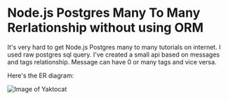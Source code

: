 # Node.js Postgres Many To Many Rerlationship without using ORM

It's very hard to get Node.js Postgres many to many tutorials on internet. I used raw postgres sql query. I've created a small api based on messages and tags relationship. Message can have 0 or many tags and vice versa.

Here's the ER diagram:

![Image of Yaktocat](https://www.dropbox.com/s/8ule41ru6e44u4l/Diagram.png?dl=0)
  
